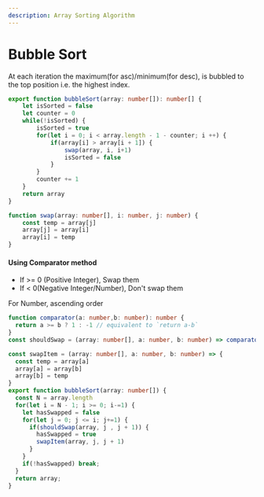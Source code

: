 ```yaml
---
description: Array Sorting Algorithm
---
```


# Bubble Sort

At each iteration the maximum(for asc)/minimum(for desc), is bubbled to the top position i.e. the highest index.

```typescript
export function bubbleSort(array: number[]): number[] {
    let isSorted = false
    let counter = 0
    while(!isSorted) {
        isSorted = true
        for(let i = 0; i < array.length - 1 - counter; i ++) {
            if(array[i] > array[i + 1]) {
                swap(array, i, i+1)
                isSorted = false
            }
        }
        counter += 1
    }
    return array
}

function swap(array: number[], i: number, j: number) {
    const temp = array[j]
    array[j] = array[i]
    array[i] = temp
}
```

#### Using Comparator method

* If >= 0 (Positive Integer), Swap them
* If < 0(Negative Integer/Number), Don't swap them

For Number, ascending order &#x20;

```typescript
function comparator(a: number,b: number): number {
  return a >= b ? 1 : -1 // equivalent to `return a-b`
}
const shouldSwap = (array: number[], a: number, b: number) => comparator(array[a],array[b]) > 0

const swapItem = (array: number[], a: number, b: number) => {
  const temp = array[a]
  array[a] = array[b]
  array[b] = temp
}
export function bubbleSort(array: number[]) {
  const N = array.length
  for(let i = N - 1; i >= 0; i-=1) {
    let hasSwapped = false
    for(let j = 0; j <= i; j+=1) {
      if(shouldSwap(array, j , j + 1)) {
        hasSwapped = true
        swapItem(array, j, j + 1)
      }
    }
    if(!hasSwapped) break;
  }
  return array;
}

```
